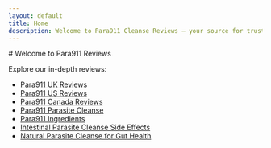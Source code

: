 ```yaml
---
layout: default
title: Home
description: Welcome to Para911 Cleanse Reviews – your source for trusted natural detox info.
---
```

<head>
  <meta name="google-site-verification" content="3z7OhGWiNoEMG0onC-AvJTfU7UwARrVJfvn1EkrKorA" />
</head>
# Welcome to Para911 Reviews

Explore our in-depth reviews:

- [Para911 UK Reviews](/para911-uk-reviews/)
- [Para911 US Reviews](/para911-us-reviews/)
- [Para911 Canada Reviews](/para911-canada-reviews/)
- [Para911 Parasite Cleanse](/para911-parasite-cleanse/)
- [Para911 Ingredients](/para911-ingredients/)
- [Intestinal Parasite Cleanse Side Effects](/intestinal-parasite-cleanse-side-effects/)
- [Natural Parasite Cleanse for Gut Health](/natural-parasite-cleanse-for-gut-health/)
